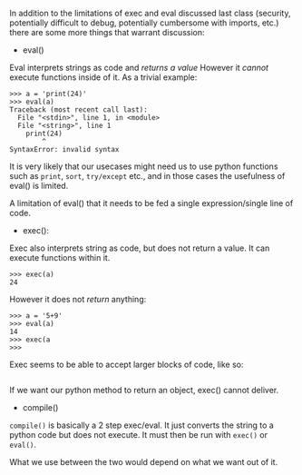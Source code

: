 In addition to the limitations of exec and eval discussed last class (security, potentially difficult to debug, potentially cumbersome with imports, etc.) there 
are some more things that warrant discussion:

* eval()

Eval interprets strings as code and _returns a value_
However it _cannot_ execute functions inside of it. 
As a trivial example:

```
>>> a = 'print(24)'
>>> eval(a)
Traceback (most recent call last):
  File "<stdin>", line 1, in <module>
  File "<string>", line 1
    print(24)
        ^
SyntaxError: invalid syntax
```

It is very likely that our usecases might need us to use 
python functions such as `print`, `sort`, `try/except` etc., and in those cases the usefulness of eval() is limited.

A limitation of eval() that it needs to be fed a single expression/single line of code. 


* exec():

Exec also interprets string as code, but does not return a value.
It can execute functions within it. 

```
>>> exec(a)
24

```

However it does not _return_ anything:

```
>>> a = '5+9'
>>> eval(a)
14
>>> exec(a
>>> 

```
Exec seems to be able to accept larger blocks of code, like so:

```lines = 'a=1\nb=2\nc=a+b\nprint("c =",c)'
```


If we want our python method to return an object, exec() cannot deliver.

* compile()

`compile()` is basically a 2 step exec/eval. It just converts the string to a python code but does not execute.
It must then be run with `exec()` or `eval()`.


What we use between the two would depend on what we want out of it.




